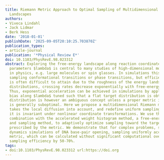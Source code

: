 ```yaml
---
title: Riemann Metric Approach to Optimal Sampling of Multidimensional Free-Energy
  Landscapes
authors:
- Viveca Lindahl
- Jack Lidmar
- Berk Hess
date: '2018-01-01'
publishDate: '2025-09-05T20:10:25.703870Z'
publication_types:
- article-journal
publication: '*Physical Review E*'
doi: 10.1103/PhysRevE.98.023312
abstract: Exploring the free-energy landscape along reaction coordinates or system
  parameters $lambda$ is central to many studies of high-dimensional model systems
  in physics, e.g. large molecules or spin glasses. In simulations this usually requires
  sampling conformational transitions or phase transitions, but efficient sampling
  is often difficult to attain due to the roughness of the energy landscape. For Boltzmann
  distributions, crossing rates decrease exponentially with free-energy barrier heights.
  Thus, exponential acceleration can be achieved in simulations by applying an artificial
  bias along $lambda$ tuned such that a flat target distribution is obtained. A flat
  distribution is however an ambiguous concept unless a proper metric is used, and
  is generally suboptimal. Here we propose a multidimensional Riemann metric, which
  takes the local diffusion into account, and redefine uniform sampling such that
  it is invariant under nonlinear coordinate transformations. We use the metric in
  combination with the accelerated weight histogram method, a free-energy calculation
  and sampling method, to adaptively optimize sampling toward the target distribution
  prescribed by the metric. We demonstrate that for complex problems, such as molecular
  dynamics simulations of DNA base-pair opening, sampling uniformly according to the
  metric, which can be calculated without significant computational overhead, improves
  sampling efficiency by 50-70%.
tags:
- doi:10.1103/PhysRevE.98.023312 url:https://doi.org
---
```

